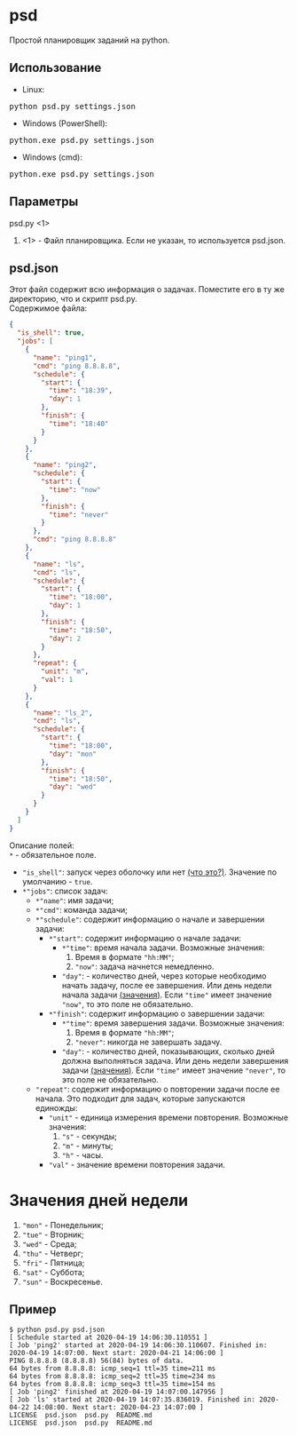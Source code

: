 # psd
Простой планировщик заданий на python.

Использование
-------------
- Linux:
<pre>python psd.py settings.json</pre>
- Windows (PowerShell):
<pre>python.exe psd.py settings.json</pre>
- Windows (cmd):
<pre>python.exe psd.py settings.json</pre>

Параметры
---------
psd.py <1>
1) <1> - Файл планировщика. Если не указан, то используется psd.json.

psd.json
--------
Этот файл содержит всю информация о задачах. Поместите его в ту же директорию, что и скрипт psd.py.<br>
Содержимое файла:
```json
{
  "is_shell": true,
  "jobs": [
    {
      "name": "ping1",
      "cmd": "ping 8.8.8.8",
      "schedule": {
        "start": {
          "time": "18:39",
          "day": 1
        },
        "finish": {
          "time": "18:40"
        }
      }
    },
    {
      "name": "ping2",
      "schedule": {
        "start": {
          "time": "now"
        },
        "finish": {
          "time": "never"
        }
      },
      "cmd": "ping 8.8.8.8"
    },
    {
      "name": "ls",
      "cmd": "ls",
      "schedule": {
        "start": {
          "time": "18:00",
          "day": 1
        },
        "finish": {
          "time": "18:50",
          "day": 2
        }
      },
      "repeat": {
        "unit": "m",
        "val": 1
      }
    },
    {
      "name": "ls_2",
      "cmd": "ls",
      "schedule": {
        "start": {
          "time": "18:00",
          "day": "mon"
        },
        "finish": {
          "time": "18:50",
          "day": "wed"
        }
      }
    }
  ]
}
```

Описание полей:<br>
<code>*</code> - обязательное поле.
- <code>"is_shell"</code>: запуск через оболочку или нет [(что это?)](https://docs.python.org/3/library/subprocess.html#frequently-used-arguments).
                           Значение по умолчанию - <code>true</code>.
- <code>*"jobs"</code>: список задач:
    - <code>*"name"</code>: имя задачи;
    - <code>*"cmd"</code>: команда задачи;
    - <code>*"schedule"</code>: содержит информацию о начале и завершении задачи:
        - <code>*"start"</code>: содержит информацию о начале задачи:
            - <code>*"time"</code>: время начала задачи. Возможные значения:
                1) Время в формате <code>"hh:MM"</code>;
                2) <code>"now"</code>: задача начнется немедленно.
            - <code>"day"</code>: - количество дней, через которые необходимо начать задачу, после ее завершения. 
                                    Или день недели начала задачи [(значения)](#значения-дней-недели). 
                                    Если <code>"time"</code> имеет значение <code>"now"</code>, то это поле не 
                                    обязательно.
        - <code>*"finish"</code>: содержит информацию о завершении задачи:
            - <code>*"time"</code>: время завершения задачи. Возможные значения:
                1) Время в формате <code>"hh:MM"</code>;
                2) <code>"never"</code>: никогда не завершать задачу.
            - <code>"day"</code>: - количество дней, показывающих, сколько дней должна выполняться задача.
                                    Или день недели завершения задачи [(значения)](#значения-дней-недели).
                                    Если <code>"time"</code> имеет значение <code>"never"</code>, то это поле не 
                                    обязательно.
    - <code>"repeat"</code>: содержит информацию о повторении задачи после ее начала. Это подходит для задач, которые 
                             запускаются единожды:
        - <code>"unit"</code> - единица измерения времени повторения. Возможные значения:
            1) <code>"s"</code> - секунды;
            2) <code>"m"</code> - минуты;
            3) <code>"h"</code> - часы.
        - <code>"val"</code> - значение времени повторения задачи.

# Значения дней недели
1) <code>"mon"</code> - Понедельник;
2) <code>"tue"</code> - Вторник;
3) <code>"wed"</code> - Среда;
4) <code>"thu"</code> - Четверг;
5) <code>"fri"</code> - Пятница;
6) <code>"sat"</code> - Суббота;
7) <code>"sun"</code> - Воскресенье.

Пример
-------
```shell script
$ python psd.py psd.json 
[ Schedule started at 2020-04-19 14:06:30.110551 ]
[ Job 'ping2' started at 2020-04-19 14:06:30.110607. Finished in: 2020-04-19 14:07:00. Next start: 2020-04-21 14:06:00 ]
PING 8.8.8.8 (8.8.8.8) 56(84) bytes of data.
64 bytes from 8.8.8.8: icmp_seq=1 ttl=35 time=211 ms
64 bytes from 8.8.8.8: icmp_seq=2 ttl=35 time=234 ms
64 bytes from 8.8.8.8: icmp_seq=3 ttl=35 time=154 ms
[ Job 'ping2' finished at 2020-04-19 14:07:00.147956 ]
[ Job 'ls' started at 2020-04-19 14:07:35.836019. Finished in: 2020-04-22 14:08:00. Next start: 2020-04-23 14:07:00 ]
LICENSE  psd.json  psd.py  README.md
LICENSE  psd.json  psd.py  README.md
```
